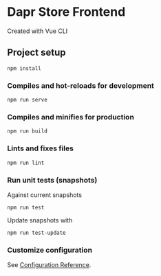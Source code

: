 # Dapr Store Frontend

Created with Vue CLI

## Project setup
```
npm install
```

### Compiles and hot-reloads for development
```
npm run serve
```

### Compiles and minifies for production
```
npm run build
```

### Lints and fixes files
```
npm run lint
```

### Run unit tests (snapshots)
Against current snapshots
```
npm run test
```

Update snapshots with
```
npm run test-update
```


### Customize configuration
See [Configuration Reference](https://cli.vuejs.org/config/).
